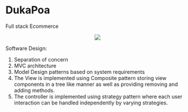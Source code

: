 # DukaPoa
Full stack Ecommerce

<p align = "center">
  <img src = "https://github.com/ngoiyaeric/Smartshoppers/assets/115367894/a045a5b1-108a-43bd-85ee-45fab09c139a">
</p>




Software Design: 
1. Separation of concern 
2. MVC architecture 
3. Model Design patterns based on system requirements 
4. The View is implemented using Composite pattern storing view components in a tree like manner as well as providing removing and adding methods. 
5. The controller is implemented using strategy pattern where each user interaction can be handled independently by varying strategies. 



